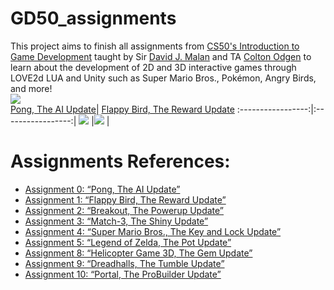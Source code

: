 # GD50_assignments

[//]: # (Image References)

[image1]: ./images/LUA.gif
[image2]: ./images/pong.gif
[image3]: ./images/FiftyBird.gif

This project aims to finish all assignments from [CS50's Introduction to Game Development](https://www.edx.org/course/cs50s-introduction-to-game-development) taught by Sir [David J. Malan](https://www.edx.org/bio/david-j-malan) and TA [Colton Odgen](https://www.edx.org/bio/colton-ogden) to learn about the development of 2D and 3D interactive games through LOVE2d LUA and Unity such as Super Mario Bros., Pokémon, Angry Birds, and more!  
![][image1]   
[Pong, The AI Update](https://youtu.be/7igLgibis0Q)| [Flappy Bird, The Reward Update](https://youtu.be/37-S2wT1cPU)
:-----------------:|:-----------------:|
![][image2]        |![][image3]        |

# Assignments References:

* [Assignment 0: “Pong, The AI Update”](https://docs.cs50.net/games/2020/x/assignments/0/assignment0.html)
* [Assignment 1: “Flappy Bird, The Reward Update”](https://cs50.harvard.edu/games/2018/assignments/1/)
* [Assignment 2: “Breakout, The Powerup Update”](https://docs.cs50.net/games/2020/x/assignments/2/assignment2.html)
* [Assignment 3: “Match-3, The Shiny Update”](https://docs.cs50.net/games/2020/x/assignments/3/assignment3.html)
* [Assignment 4: “Super Mario Bros., The Key and Lock Update”](https://docs.cs50.net/games/2020/x/assignments/4/assignment4.html)
* [Assignment 5: “Legend of Zelda, The Pot Update”](https://docs.cs50.net/games/2020/x/assignments/5/assignment5.html)
* [Assignment 8: “Helicopter Game 3D, The Gem Update”](https://cs50.harvard.edu/games/2018/assignments/8/)
* [Assignment 9: “Dreadhalls, The Tumble Update”](https://cs50.harvard.edu/games/2018/assignments/9/#assignment-9-dreadhalls-the-tumble-update)
* [Assignment 10: “Portal, The ProBuilder Update”](https://docs.cs50.net/games/2020/x/assignments/10/assignment10.html)
